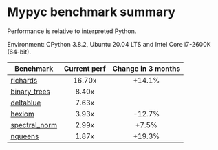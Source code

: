 # Mypyc benchmark summary

Performance is relative to interpreted Python.

Environment: CPython 3.8.2, Ubuntu 20.04 LTS and Intel Core i7-2600K (64-bit).

| Benchmark | Current perf | Change in 3 months |
| --- | :---: | :---: |
| [richards](benchmarks/richards.md) | 16.70x | +14.1% |
| [binary_trees](benchmarks/binary_trees.md) | 8.40x |  |
| [deltablue](benchmarks/deltablue.md) | 7.63x |  |
| [hexiom](benchmarks/hexiom.md) | 3.93x | -12.7% |
| [spectral_norm](benchmarks/spectral_norm.md) | 2.99x | +7.5% |
| [nqueens](benchmarks/nqueens.md) | 1.87x | +19.3% |
